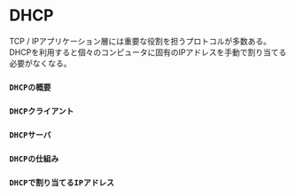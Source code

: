 # DHCP
TCP / IPアプリケーション層には重要な役割を担うプロトコルが多数ある。DHCPを利用すると個々のコンピュータに固有のIPアドレスを手動で割り当てる必要がなくなる。

### `DHCPの概要`

### `DHCPクライアント`

### `DHCPサーバ`

### `DHCPの仕組み`

### `DHCPで割り当てるIPアドレス`

